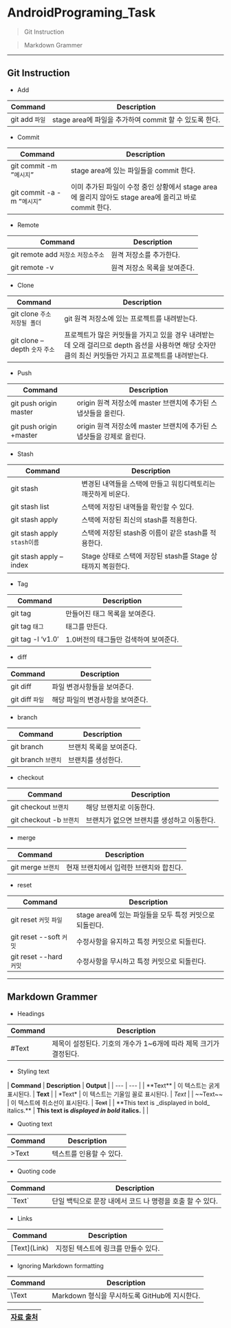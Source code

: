 # **AndroidPrograming_Task**

> Git Instruction

> Markdown Grammer

---

## **Git Instruction**

- Add

| **Command** | **Description** |
| --- | --- |
| git add `파일` | stage area에 파일을 추가하여 commit 할 수 있도록 한다. |

- Commit

| **Command** | **Description** |
| --- | --- |
| git commit -m `”메시지”` | stage area에 있는 파일들을 commit 한다. |
| git commit -a -m `”메시지”` | 이미 추가된 파일이 수정 중인 상황에서 stage area에 올리지 않아도 stage area에 올리고 바로 commit 한다. |

- Remote

| **Command** | **Description** |
| --- | --- |
| git remote add `저장소` `저장소주소` | 원격 저장소를 추가한다. |
| git remote -v | 원격 저장소 목록을 보여준다. |

- Clone

| **Command** | **Description** |
| --- | --- |
| git clone `주소` `저장될 폴더` | git 원격 저장소에 있는 프로젝트를 내려받는다. |
| git clone –depth `숫자` `주소` | 프로젝트가 많은 커밋들을 가지고 있을 경우 내려받는데 오래 걸리므로 depth 옵션을 사용하면 해당 숫자만큼의 최신 커밋들만 가지고 프로젝트를 내려받는다. |

- Push

| **Command** | **Description** |
| --- | --- |
| git push origin master | origin 원격 저장소에 master 브랜치에 추가된 스냅샷들을 올린다. |
| git push origin +master | origin 원격 저장소에 master 브랜치에 추가된 스냅샷들을 강제로 올린다. |

- Stash

| **Command** | **Description** |
| --- | --- |
| git stash | 변경된 내역들을 스택에 만들고 워킹디렉토리는 깨끗하게 비운다. |
| git stash list | 스택에 저장된 내역들을 확인할 수 있다. |
| git stash apply | 스택에 저장된 최신의 stash를 적용한다. |
| git stash apply `stash이름` | 스택에 저장된 stash중 이름이 같은 stash를 적용한다. |
| git stash apply –index | Stage 상태로 스택에 저장된 stash를 Stage 상태까지 복원한다. |

- Tag

| **Command** | **Description** |
| --- | --- |
| git tag | 만들어진 태그 목록을 보여준다. |
| git tag `태그` | 태그를 만든다. |
| git tag -l ‘v1.0′ | 1.0버전의 태그들만 검색하여 보여준다. |

- diff

| **Command** | **Description** |
| --- | --- |
| git diff | 파일 변경사항들을 보여준다. |
| git diff `파일` | 해당 파일의 변경사항을 보여준다. |

- branch

| **Command** | **Description** |
| --- | --- |
| git branch | 브랜치 목록을 보여준다. |
| git branch `브랜치` | 브랜치를 생성한다. |

- checkout

| **Command** | **Description** |
| --- | --- |
| git checkout `브랜치` | 해당 브랜치로 이동한다. |
| git checkout -b `브랜치` | 브랜치가 없으면 브랜치를 생성하고 이동한다. |

- merge

| **Command** | **Description** |
| --- | --- |
| git merge `브랜치` | 현재 브랜치에서 입력한 브랜치와 합친다. |

- reset

| **Command** | **Description** |
| --- | --- |
| git reset `커밋` `파일` | stage area에 있는 파일들을 모두 특정 커밋으로 되돌린다. |
| git reset --soft `커밋` | 수정사항을 유지하고 특정 커밋으로 되돌린다. |
| git reset --hard `커밋` | 수정사항을 무시하고 특정 커밋으로 되돌린다. |

---

## **Markdown Grammer**

- Headings

| **Command** | **Description** |
| --- | --- |
| #Text | 제목이 설정된다. 기호의 개수가 1~6개에 따라 제목 크기가 결정된다. |

- Styling text

| **Command** | **Description** | **Output** |
| --- | --- |
| \*\*Text\*\* | 이 텍스트는 굵게 표시된다. | **Text** |
| \*Text\* | 이 텍스트는 기울임 꼴로 표시된다. | *Text* |
| \~\~Text\~\~ | 이 텍스트에 취소선이 표시된다. | ~~Text~~ |
| \*\*This text is \_displayed in bold\_ italics.\*\* | **This text is _displayed in bold_ italics.** | |

- Quoting text

| **Command** | **Description** |
| --- | --- |
| >Text | 텍스트를 인용할 수 있다. |

- Quoting code

| **Command** | **Description** |
| --- | --- |
| \`Text\` | 단일 백틱으로 문장 내에서 코드 나 명령을 호출 할 수 있다. |

- Links

| **Command** | **Description** |
| --- | --- |
| \[Text\]\(Link\) | 지정된 텍스트에 링크를 만들수 있다. |

- Ignoring Markdown formatting

| **Command** | **Description** |
| --- | --- |
| \Text | Markdown 형식을 무시하도록 GitHub에 지시한다. |

| **[자료 출처](http://humit.tistory.com/194)** |
| ---: |
